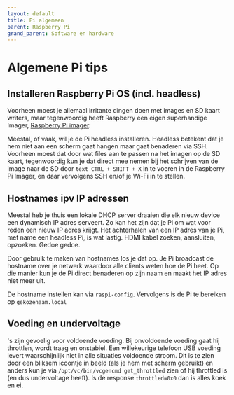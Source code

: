 ```yaml
---
layout: default
title: Pi algemeen
parent: Raspberry Pi
grand_parent: Software en hardware
---
```


# Algemene Pi tips

## Installeren Raspberry Pi OS (incl. headless)

Voorheen moest je allemaal irritante dingen doen met images en SD kaart writers, maar tegenwoordig heeft Raspberry een eigen superhandige Imager, [Raspberry Pi imager](https://www.raspberrypi.com/software/).

Meestal, of vaak, wil je de Pi headless installeren. Headless betekent dat je hem niet aan een scherm gaat hangen maar gaat benaderen via SSH. Voorheen moest dat door wat files aan te passen na het imagen op de SD kaart, tegenwoordig kun je dat direct mee nemen bij het schrijven van de image naar de SD door ``
text CTRL + SHIFT + X `` in te voeren in de Raspberry Pi Imager, en daar vervolgens SSH en/of je Wi-Fi in te stellen.

## Hostnames ipv IP adressen

Meestal heb je thuis een lokale DHCP server draaien die elk nieuw device een dynamisch IP adres serveert. Zo kan het zijn dat je Pi om wat voor reden een nieuw IP adres krijgt. Het achterhalen van een IP adres van je Pi, met name een headless Pi, is wat lastig. HDMI kabel zoeken, aansluiten, opzoeken. Gedoe gedoe.

Door gebruik te maken van hostnames los je dat op. Je Pi broadcast de hostname over je netwerk waardoor alle clients weten hoe de Pi heet. Op die manier kun je de Pi direct benaderen op zijn naam en maakt het IP adres niet meer uit.

De hostname instellen kan via `raspi-config`. Vervolgens is de Pi te bereiken op `gekozenaam.local`

## Voeding en undervoltage

's zijn gevoelig voor voldoende voeding. Bij onvoldoende voeding gaat hij throttlen, wordt traag en onstabiel. Een willekeurige telefoon USB voeding levert waarschijnlijk niet in alle situaties voldoende stroom. Dit is te zien door een bliksem icoontje in beeld (als je hem met scherm gebruikt) en anders kun je via `/opt/vc/bin/vcgencmd get_throttled` zien of hij throttled is (en dus undervoltage heeft). Is de response `throttled=0x0` dan is alles koek en ei.
